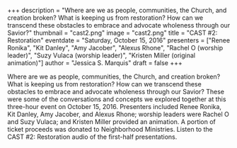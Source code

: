 +++
description = "Where are we as people, communities, the Church, and creation broken? What is keeping us from restoration? How can we transcend these obstacles to embrace and advocate wholeness through our Savior?"
thumbnail = "cast2.png"
image = "cast2.png"
title = "CAST #2: Restoration"
eventdate = "Saturday, October 15, 2016"
presenters = ["Renee Ronika", "Kit Danley", "Amy Jacober", "Alexus Rhone", "Rachel O (worship leader)", "Suzy Vulaca (worship leader)", "Kristen Miller (original animation)"]
author = "Jessica S. Marquis"
draft = false
+++

Where are we as people, communities, the Church, and creation broken? What is keeping us from restoration? How can we transcend these obstacles to embrace and advocate wholeness through our Savior? These were some of the conversations and concepts we explored together at this three-hour event on October 15, 2016. Presenters included Renee Ronika, Kit Danley, Amy Jacober, and Alexus Rhone; worship leaders were Rachel O and Suzy Vulaca; and Kristen Miller provided an animation. A portion of ticket proceeds was donated to Neighborhood Ministries. Listen to the CAST #2: Restoration audio of the first-half presentations.
